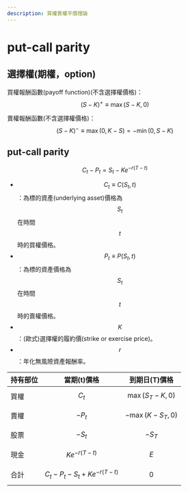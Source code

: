 ```yaml
---
description: 買權賣權平價理論
---
```


# put-call parity





## 選擇權(期權，option)

買權報酬函數(payoff function)(不含選擇權價格)：$$(S-K)^{+} \equiv \max(S-K, 0)$$

賣權報酬函數(不含選擇權價格)：$$(S-K)^{-} \equiv \max(0, K-S)=-\min(0, S-K)$$

## put-call parity

$$C_t- P_t=S_t - Ke^{-r(T-t)}$$

* $$C_t \equiv C(S_t,t)$$：為標的資產(underlying asset)價格為$$S_t$$在時間$$t$$時的買權價格。
* $$P_t \equiv P(S_t,t)$$：為標的資產價格為$$S_t$$在時間$$t$$時的賣權價格。
* $$K$$：(歐式)選擇權的履約價(strike or exercise price)。
* $$r$$：年化無風險資產報酬率。

| 持有部位 | 當期(t)價格                      | 到期日(T)價格           |
| ---- | ---------------------------- | ------------------ |
| 買權   | $$C_t$$                      | $$\max(S_T-K,0)$$  |
| 賣權   | $$-P_t$$                     | $$-\max(K-S_T,0)$$ |
| 股票   | $$-S_t$$                     | $$-S_T$$           |
| 現金   | $$Ke^{-r(T-t)}$$             | $$E$$              |
| 合計   | $$C_t-P_t-S_t+Ke^{-r(T-t)}$$ | $$0$$              |









